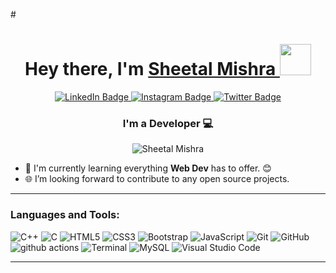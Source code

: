
#<h1 align="center">Hey there, I'm <a href="https://sheetal-cse-portfolio.netlify.app"> Sheetal Mishra </a><img src="https://c.tenor.com/qGMFl3TTip8AAAAi/billy-srgrafo.gif" width="50px"></h1>
<div id="badges" align="center">
  <a href="https://www.linkedin.com/in/sheetal-mishra-9baa0122a">
    <img src="https://img.shields.io/badge/LinkedIn-blue?style=for-the-badge&logo=linkedin&logoColor=white" alt="LinkedIn Badge"/>
  </a>
  <a href="https://www.instagram.com/sheetall.l/">
    <img src="https://img.shields.io/badge/Instagram-orange?style=for-the-badge&logo=instagram&logoColor=white" alt="Instagram Badge"/>
  </a>
  <a href="https://twitter.com/Sheetal55739071?t=yCRhymJiSAnYe-YI8lKRVg&s=08">
    <img src="https://img.shields.io/badge/Twitter-blue?style=for-the-badge&logo=twitter&logoColor=white" alt="Twitter Badge"/>
  </a>
</div>
<h3 align="center">I'm a Developer 💻 </h3>
<p align="center"><img src="https://komarev.com/ghpvc/?username=Sheetal-05&color=0F3460" alt="Sheetal Mishra" /></p>

- 🌱 I'm currently learning everything **Web Dev** has to offer. 😊
- 🌐 I’m looking forward to contribute to any open source projects.


---

### Languages and Tools:
 <img alt="C++" src="https://img.shields.io/badge/-++-6295cb?style=flat-square&logo=c&logoColor=white"/> <img alt="C" src="https://img.shields.io/badge/-5d6bc1?style=flat-square&logo=c&logoColor=white"/> <img alt="HTML5" src="https://img.shields.io/badge/-HTML-d84924?style=flat-square&logo=html5&logoColor=white"/> <img alt="CSS3" src="https://img.shields.io/badge/-CSS-214ce5?style=flat-square&logo=css3&logoColor=white"/> <img alt="Bootstrap" src="https://img.shields.io/badge/-Bootstrap-533979?style=flat-square&logo=bootstrap&logoColor=white"/> <img alt="JavaScript" src="https://img.shields.io/badge/-JavaScript-f5de19?style=flat-square&logo=javascript&logoColor=black"/> <img alt="Git" src="https://img.shields.io/badge/-Git-red?style=flat-square&logo=git&logoColor=white" /> <img alt="GitHub" src="https://img.shields.io/badge/-GitHub-purple?style=flat-square&logo=github&logoColor=white"/> <img alt="github actions" src="https://img.shields.io/badge/-Github_Actions-2088FF?style=flat-square&logo=github-actions&logoColor=white" /> <img alt="Terminal" src="https://img.shields.io/badge/-Powershell-03438e?style=flat-square&logo=powershell&logoColor=white" /> <img alt="MySQL" src="https://img.shields.io/badge/-MySQL-dc8500?style=flat-square&logo=mysql&logoColor=white" /> <img alt="Visual Studio Code" src="https://img.shields.io/badge/-VSCode-2d9eea?style=flat Platform" src="https://img.shields.io/badge/-Google_Cloud_Platform-1a73e8?style=flat-square&logo=google-cloud&logoColor=white" />

---

<br/>

